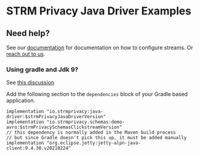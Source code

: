 # STRM Privacy Java Driver Examples

## Need help?

See our
[documentation](https://docs.strmprivacy.io/docs/latest/quickstart/full-example/) for
documentation on how to configure streams. Or [reach out to
us](https://docs.strmprivacy.io/docs/latest/contact/index.html).

### Using gradle and Jdk 9?

See [this discussion](https://github.com/jetty-project/jetty-alpn/issues/15)

Add the following section to the `dependencies` block of your Gradle based application.

```
implementation "io.strmprivacy:java-driver:$strmPrivacyJavaDriverVersion"
implementation "io.strmprivacy.schemas:demo-avro:$strmPrivacySchemasClickstreamVersion"
// this dependency is normally added in the Maven build process
// but since Gradle doesn't pick this up, it must be added manually
implementation "org.eclipse.jetty:jetty-alpn-java-client:9.4.38.v20210224"
```

